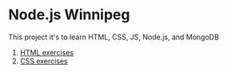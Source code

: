 # Node.js Winnipeg

This project it's to learn HTML, CSS, JS, Node.js, and MongoDB

1. [HTML exercises](html)
  2. [CSS  exercises](css) 
  